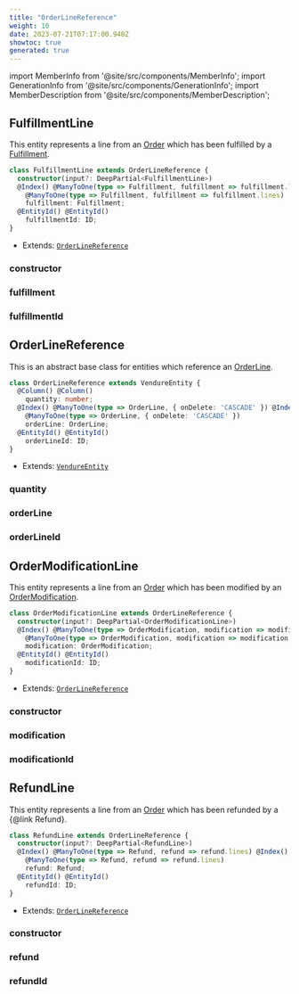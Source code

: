 ```yaml
---
title: "OrderLineReference"
weight: 10
date: 2023-07-21T07:17:00.940Z
showtoc: true
generated: true
---
```

<!-- This file was generated from the Vendure source. Do not modify. Instead, re-run the "docs:build" script -->
import MemberInfo from '@site/src/components/MemberInfo';
import GenerationInfo from '@site/src/components/GenerationInfo';
import MemberDescription from '@site/src/components/MemberDescription';


## FulfillmentLine

<GenerationInfo sourceFile="packages/core/src/entity/order-line-reference/fulfillment-line.entity.ts" sourceLine="16" packageName="@vendure/core" />

This entity represents a line from an <a href='/docs/reference/typescript-api/entities/order#order'>Order</a> which has been fulfilled by a <a href='/docs/reference/typescript-api/entities/fulfillment#fulfillment'>Fulfillment</a>.

```ts title="Signature"
class FulfillmentLine extends OrderLineReference {
  constructor(input?: DeepPartial<FulfillmentLine>)
  @Index() @ManyToOne(type => Fulfillment, fulfillment => fulfillment.lines) @Index()
    @ManyToOne(type => Fulfillment, fulfillment => fulfillment.lines)
    fulfillment: Fulfillment;
  @EntityId() @EntityId()
    fulfillmentId: ID;
}
```
* Extends: <code><a href='/docs/reference/typescript-api/entities/order-line-reference#orderlinereference'>OrderLineReference</a></code>



<div className="members-wrapper">

### constructor

<MemberInfo kind="method" type="(input?: DeepPartial&#60;<a href='/docs/reference/typescript-api/entities/order-line-reference#fulfillmentline'>FulfillmentLine</a>&#62;) => FulfillmentLine"   />


### fulfillment

<MemberInfo kind="property" type="<a href='/docs/reference/typescript-api/entities/fulfillment#fulfillment'>Fulfillment</a>"   />


### fulfillmentId

<MemberInfo kind="property" type="<a href='/docs/reference/typescript-api/common/id#id'>ID</a>"   />




</div>


## OrderLineReference

<GenerationInfo sourceFile="packages/core/src/entity/order-line-reference/order-line-reference.entity.ts" sourceLine="15" packageName="@vendure/core" />

This is an abstract base class for entities which reference an <a href='/docs/reference/typescript-api/entities/order-line#orderline'>OrderLine</a>.

```ts title="Signature"
class OrderLineReference extends VendureEntity {
  @Column() @Column()
    quantity: number;
  @Index() @ManyToOne(type => OrderLine, { onDelete: 'CASCADE' }) @Index()
    @ManyToOne(type => OrderLine, { onDelete: 'CASCADE' })
    orderLine: OrderLine;
  @EntityId() @EntityId()
    orderLineId: ID;
}
```
* Extends: <code><a href='/docs/reference/typescript-api/entities/vendure-entity#vendureentity'>VendureEntity</a></code>



<div className="members-wrapper">

### quantity

<MemberInfo kind="property" type="number"   />


### orderLine

<MemberInfo kind="property" type="<a href='/docs/reference/typescript-api/entities/order-line#orderline'>OrderLine</a>"   />


### orderLineId

<MemberInfo kind="property" type="<a href='/docs/reference/typescript-api/common/id#id'>ID</a>"   />




</div>


## OrderModificationLine

<GenerationInfo sourceFile="packages/core/src/entity/order-line-reference/order-modification-line.entity.ts" sourceLine="16" packageName="@vendure/core" />

This entity represents a line from an <a href='/docs/reference/typescript-api/entities/order#order'>Order</a> which has been modified by an <a href='/docs/reference/typescript-api/entities/order-modification#ordermodification'>OrderModification</a>.

```ts title="Signature"
class OrderModificationLine extends OrderLineReference {
  constructor(input?: DeepPartial<OrderModificationLine>)
  @Index() @ManyToOne(type => OrderModification, modification => modification.lines) @Index()
    @ManyToOne(type => OrderModification, modification => modification.lines)
    modification: OrderModification;
  @EntityId() @EntityId()
    modificationId: ID;
}
```
* Extends: <code><a href='/docs/reference/typescript-api/entities/order-line-reference#orderlinereference'>OrderLineReference</a></code>



<div className="members-wrapper">

### constructor

<MemberInfo kind="method" type="(input?: DeepPartial&#60;<a href='/docs/reference/typescript-api/entities/order-line-reference#ordermodificationline'>OrderModificationLine</a>&#62;) => OrderModificationLine"   />


### modification

<MemberInfo kind="property" type="<a href='/docs/reference/typescript-api/entities/order-modification#ordermodification'>OrderModification</a>"   />


### modificationId

<MemberInfo kind="property" type="<a href='/docs/reference/typescript-api/common/id#id'>ID</a>"   />




</div>


## RefundLine

<GenerationInfo sourceFile="packages/core/src/entity/order-line-reference/refund-line.entity.ts" sourceLine="16" packageName="@vendure/core" />

This entity represents a line from an <a href='/docs/reference/typescript-api/entities/order#order'>Order</a> which has been refunded by a {@link Refund}.

```ts title="Signature"
class RefundLine extends OrderLineReference {
  constructor(input?: DeepPartial<RefundLine>)
  @Index() @ManyToOne(type => Refund, refund => refund.lines) @Index()
    @ManyToOne(type => Refund, refund => refund.lines)
    refund: Refund;
  @EntityId() @EntityId()
    refundId: ID;
}
```
* Extends: <code><a href='/docs/reference/typescript-api/entities/order-line-reference#orderlinereference'>OrderLineReference</a></code>



<div className="members-wrapper">

### constructor

<MemberInfo kind="method" type="(input?: DeepPartial&#60;<a href='/docs/reference/typescript-api/entities/order-line-reference#refundline'>RefundLine</a>&#62;) => RefundLine"   />


### refund

<MemberInfo kind="property" type="Refund"   />


### refundId

<MemberInfo kind="property" type="<a href='/docs/reference/typescript-api/common/id#id'>ID</a>"   />




</div>
